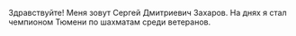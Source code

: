 Здравствуйте! 
Меня зовут Сергей Дмитриевич Захаров.
На днях я стал чемпионом Тюмени по шахматам среди ветеранов.
